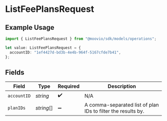 # ListFeePlansRequest

## Example Usage

```typescript
import { ListFeePlansRequest } from "@moovio/sdk/models/operations";

let value: ListFeePlansRequest = {
  accountID: "1ef4427d-bd3b-4e4b-964f-5167cfde7b41",
};
```

## Fields

| Field                                                        | Type                                                         | Required                                                     | Description                                                  |
| ------------------------------------------------------------ | ------------------------------------------------------------ | ------------------------------------------------------------ | ------------------------------------------------------------ |
| `accountID`                                                  | *string*                                                     | :heavy_check_mark:                                           | N/A                                                          |
| `planIDs`                                                    | *string*[]                                                   | :heavy_minus_sign:                                           | A comma-separated list of plan IDs to filter the results by. |